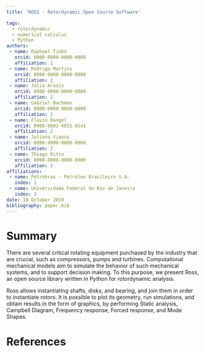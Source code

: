 ```yaml
---
title: 'ROSS - Rotordynamic Open Source Software'

tags:
  - rotordynamic
  - numerical calculus
  - Python
authors:
 - name: Raphael Timbó
   orcid: 0000-0000-0000-0000
   affiliation: 1
 - name: Rodrigo Martins
   orcid: 0000-0000-0000-0000
   affiliation: 2
 - name: Júlia Araújo
   orcid: 0000-0000-0000-0000
   affiliation: 2
 - name: Gabriel Bachman
   orcid: 0000-0000-0000-0000
   affiliation: 2
 - name: Flavio Rangel
   orcid: 0000-0002-4852-8141
   affiliation: 2
 - name: Juliana Vianna
   orcid: 0000-0000-0000-0000
   affiliation: 2
 - name: Thiago Ritto
   orcid: 0000-0000-0000-0000
   affiliation: 2
affiliations:
 - name: Petrobras - Petróleo Brasileiro S.A.
   index: 1
 - name: Universidade Federal do Rio de Janeiro
   index: 2
date: 10 October 2019
bibliography: paper.bib
---
```


# Summary

There are several critical rotating equipment purchased by the industry that are
crucial, such as compressors, pumps and turbines.
Computational mechanical models aim to simulate the behavior of such mechanical
systems, and to support decision making. To this purpose, we present Ross, an open source
library written in Python for rotordynamic analysis.

Ross allows instantiating shafts, disks, and bearing, and join them in order
to instantiate rotors. It is possible to plot its geometry, run simulations, and
obtain results in the form of graphics, by performing Static analysis, Campbell Diagram,
Frequency response, Forced response, and Mode Shapes.

# References